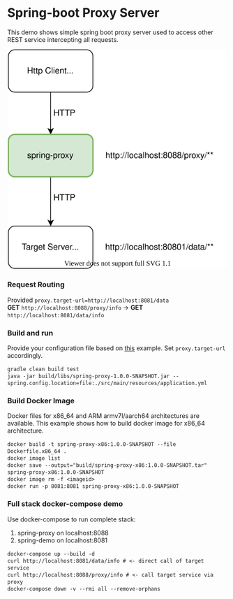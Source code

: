 # Spring-boot Proxy Server
This demo shows simple spring boot proxy server used to access other REST service intercepting all requests.

![architecture](docs/architecture-proxy.svg)

### Request Routing
Provided ``proxy.target-url=http://localhost:8081/data``  
__GET__ ``http://localhost:8088/proxy/info`` -> __GET__ ``http://localhost:8081/data/info``

### Build and run
Provide your configuration file based on [this](src/main/resources/application.yml) example.
Set ``proxy.target-url`` accordingly.
```
gradle clean build test
java -jar build/libs/spring-proxy-1.0.0-SNAPSHOT.jar --spring.config.location=file:./src/main/resources/application.yml
```

### Build Docker Image
Docker files for x86_64 and ARM armv7l/aarch64 architectures are available. 
This example shows how to build docker image for x86_64 architecture.
```
docker build -t spring-proxy-x86:1.0.0-SNAPSHOT --file Dockerfile.x86_64 .
docker image list
docker save --output="build/spring-proxy-x86:1.0.0-SNAPSHOT.tar" spring-proxy-x86:1.0.0-SNAPSHOT
docker image rm -f <imageid>
docker run -p 8081:8081 spring-proxy-x86:1.0.0-SNAPSHOT
```

### Full stack docker-compose demo
Use docker-compose to run complete stack:
1. spring-proxy on localhost:8088
2. spring-demo on localhost:8081
```
docker-compose up --build -d
curl http://localhost:8081/data/info # <- direct call of target service
curl http://localhost:8088/proxy/info # <- call target service via proxy
docker-compose down -v --rmi all --remove-orphans
```
